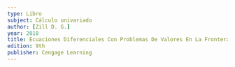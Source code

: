 ```yaml
---
type: Libro
subject: Cálculo univariado
author: [Zill D. G.]
year: 2018
title: Ecuaciones Diferenciales Con Problemas De Valores En La Frontera
edition: 9th
publisher: Cengage Learning
---
```

